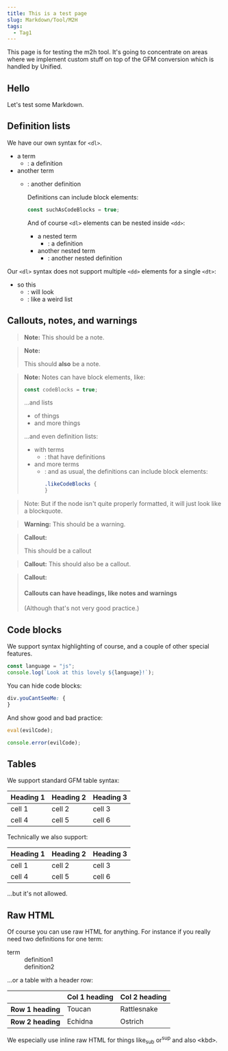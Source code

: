 ```yaml
---
title: This is a test page
slug: Markdown/Tool/M2H
tags:
  - Tag1
---
```


This page is for testing the m2h tool. It's going to concentrate on areas where we implement custom stuff on top of the GFM conversion which is handled by Unified.

## Hello

Let's test some Markdown.

## Definition lists

We have our own syntax for `<dl>`.

- a term
  - : a definition
- another term
  - : another definition

    Definitions can include block elements:

    ```js
    const suchAsCodeBlocks = true;
    ```

    And of course `<dl>` elements can be nested inside `<dd>`:

    - a nested term
      - : a definition
    - another nested term
      - : another nested definition

Our `<dl>` syntax does not support multiple `<dd>` elements for a single `<dt>`:

- so this
  - : will look
  - : like a weird list

## Callouts, notes, and warnings

> **Note:** This should be a note.

> **Note:**
>
> This should **also** be a note.

> **Note:** Notes can have block elements, like:
>
> ```js
> const codeBlocks = true;
> ```
>
> ...and lists
>
> - of things
> - and more things
>
> ...and even definition lists:
>
> - with terms
>   - : that have definitions
> - and more terms
>   - : and as usual, the definitions can include block elements:
>     ```css
>     .likeCodeBlocks {
>     }
>     ```

> Note: But if the node isn't quite properly formatted,
> it will just look like a blockquote.

> **Warning:** This should be a warning.

> **Callout:**
>
> This should be a callout

> **Callout:** This should also be a callout.

> **Callout:**
>
> #### Callouts can have headings, like notes and warnings
> (Although that's not very good practice.)

## Code blocks

We support syntax highlighting of course, and a couple of other special features.

```js
const language = "js";
console.log(`Look at this lovely ${language}!`);
```

You can hide code blocks:

```css hidden
div.youCantSeeMe: {
}
```

And show good and bad practice:

```js example-bad
eval(evilCode);
```

```js example-good
console.error(evilCode);
```

## Tables

We support standard GFM table syntax:

| Heading 1 | Heading 2 | Heading 3 |
|-----------|-----------|-----------|
| cell 1    | cell 2    | cell 3    |
| cell 4    | cell 5    | cell 6    |

Technically we also support:

Heading 1 | Heading 2 | Heading 3
 --- | --- | ---
cell 1    | cell 2    | cell 3
cell 4    | cell 5    | cell 6

...but it's not allowed.

## Raw HTML

Of course you can use raw HTML for anything. For instance if you really need two definitions for one term:

<dl>
  <dt>term</dt>
  <dd>definition1</dd>
  <dd>definition2</dd>
</dl>

...or a table with a header row:

<table>
  <thead>
    <tr>
      <th></th>
      <th>Col 1 heading</th>
      <th>Col 2 heading</th>
    </tr>
  </thead>
  <tbody>
    <tr>
      <th scope="row">Row 1 heading</th>
      <td>Toucan</td>
      <td>Rattlesnake</td>
    </tr>
    <tr>
      <th scope="row">Row 2 heading</th>
      <td>Echidna</td>
      <td>Ostrich</td>
    </tr>
  </tbody>
</table>

We especially use inline raw HTML for things like<sub>sub</sub> or<sup>sup</sup> and also <kbd>\<kbd\></kbd>.
